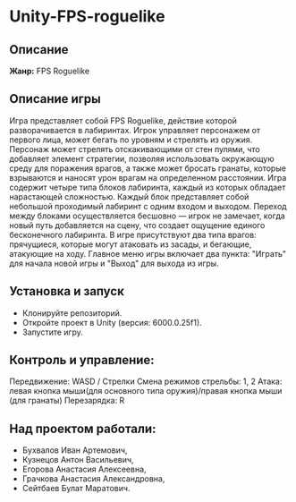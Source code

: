 # Unity-FPS-roguelike
## Описание
**Жанр:** FPS Roguelike

## Описание игры
Игра представляет собой FPS Roguelike, действие которой разворачивается в лабиринтах. Игрок управляет персонажем от первого лица, может бегать по уровням и стрелять из оружия. Персонаж может стрелять отскакивающими от стен пулями, что добавляет элемент стратегии, позволяя использовать окружающую среду для поражения врагов, а также может бросать гранаты, которые взрываются и наносят урон врагам на определенном расстоянии. Игра содержит четыре типа блоков лабиринта, каждый из которых обладает нарастающей сложностью. Каждый блок представляет собой небольшой проходимый лабиринт с одним входом и выходом. Переход между блоками осуществляется бесшовно — игрок не замечает, когда новый путь добавляется на сцену, что создает ощущение единого бесконечного лабиринта. В игре присутствуют два типа врагов: прячущиеся, которые могут атаковать из засады, и бегающие, атакующие на ходу. Главное меню игры включает два пункта: "Играть" для начала новой игры и "Выход" для выхода из игры.

## Установка и запуск
- Клонируйте репозиторий.
- Откройте проект в Unity (версия: 6000.0.25f1).
- Запустите игру. 

## Контроль и управление:
Передвижение: WASD / Стрелки
Смена режимов стрельбы: 1, 2
Атака: левая кнопка мыши(для основного типа оружия)/правая кнопка мыши (для гранаты)
Перезарядка: R


## Над проектом работали: 
- Бухвалов Иван Артемович,
- Кузнецов Антон Васильевич,
- Егорова Анастасия Алексеевна,
- Грачкова Анастасия Александровна,
- Сейтбаев Булат Маратович.
